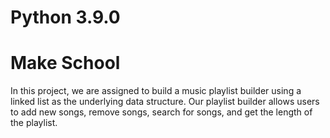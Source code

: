 # Python 3.9.0
# Make School
In this project, we are assigned to build a music playlist builder using a linked list as the underlying data structure. Our playlist builder allows users to add new songs, remove songs, search for songs, and get the length of the playlist.